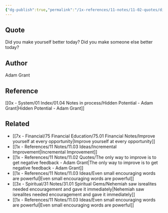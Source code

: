 ```yaml
---
{"dg-publish":true,"permalink":"/1x-references/11-notes/11-02-quotes/did-you-make-yourself-better-today-did-you-make-someone-else-better-today/","title":"Did you make yourself better today? Did you make someone else better today?","created":"2024-05-29T20:51:23.313+03:00","updated":"2024-05-30T07:57:06.043+03:00"}
---
```



## Quote
Did you make yourself better today? Did you make someone else better today?

## Author
Adam Grant

## Reference
[[0x - System/01 Index/01.04 Notes in process/Hidden Potential - Adam Grant\|Hidden Potential - Adam Grant]]

## Related
- [[7x - Financial/75 Financial Education/75.01 Financial Notes/Improve yourself at every opportunity\|Improve yourself at every opportunity]]
- [[1x - References/11 Notes/11.03 Ideas/Incremental Improvement\|Incremental Improvement]]
- [[1x - References/11 Notes/11.02 Quotes/The only way to improve is to get negative feedback - Adam Grant\|The only way to improve is to get negative feedback - Adam Grant]]
- [[1x - References/11 Notes/11.03 Ideas/Even small encouraging words are powerful\|Even small encouraging words are powerful]]
- [[3x - Spiritual/31 Notes/31.01 Spiritual Gems/Nehemiah saw isrealites needed encouragement and gave it immediately\|Nehemiah saw isrealites needed encouragement and gave it immediately]]
- [[1x - References/11 Notes/11.03 Ideas/Even small encouraging words are powerful\|Even small encouraging words are powerful]]